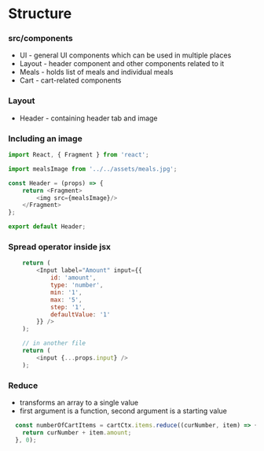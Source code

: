 # Structure

### src/components
- UI - general UI components which can be used in multiple places
- Layout - header component and other components related to it
- Meals - holds list of meals and individual meals
- Cart - cart-related components


### Layout
- Header - containing header tab and image 

### Including an image

```js
import React, { Fragment } from 'react';

import mealsImage from '../../assets/meals.jpg';

const Header = (props) => {
    return <Fragment>
        <img src={mealsImage}/>
    </Fragment>
};

export default Header;
```

### Spread operator inside jsx


```js
    return (
        <Input label="Amount" input={{
            id: 'amount',
            type: 'number',
            min: '1',
            max: '5',
            step: '1',
            defaultValue: '1'
        }} />
    );

    // in another file
    return (
        <input {...props.input} />
    );
```

### Reduce
- transforms an array to a single value
- first argument is a function, second argument is a starting value
```js
  const numberOfCartItems = cartCtx.items.reduce((curNumber, item) => {
    return curNumber + item.amount;
  }, 0);
```